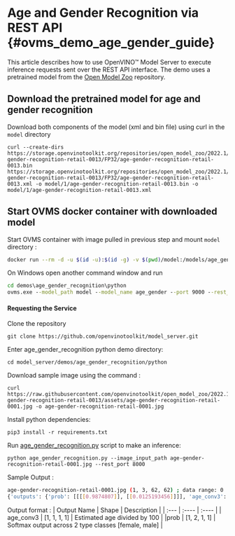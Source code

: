 # Age and Gender Recognition via REST API {#ovms_demo_age_gender_guide}
This article describes how to use OpenVINO&trade; Model Server to execute inference requests sent over the REST API interface. The demo uses a pretrained model from the [Open Model Zoo](https://github.com/openvinotoolkit/open_model_zoo) repository.

## Download the pretrained model for age and gender recognition
Download both components of the model (xml and bin file) using curl in the `model` directory

```console
curl --create-dirs https://storage.openvinotoolkit.org/repositories/open_model_zoo/2022.1/models_bin/2/age-gender-recognition-retail-0013/FP32/age-gender-recognition-retail-0013.bin https://storage.openvinotoolkit.org/repositories/open_model_zoo/2022.1/models_bin/2/age-gender-recognition-retail-0013/FP32/age-gender-recognition-retail-0013.xml -o model/1/age-gender-recognition-retail-0013.bin -o model/1/age-gender-recognition-retail-0013.xml

```

## Start OVMS docker container with downloaded model
Start OVMS container with image pulled in previous step and mount `model` directory :
```bash
docker run --rm -d -u $(id -u):$(id -g) -v $(pwd)/model:/models/age_gender -p 9000:9000 -p 8000:8000 openvino/model_server:latest --model_path /models/age_gender --model_name age_gender --port 9000 --rest_port 8000
```

On Windows open another command window and run
```bat
cd demos\age_gender_recognition\python
ovms.exe --model_path model --model_name age_gender --port 9000 --rest_port 8000
```

#### Requesting the Service
Clone the repository
```console
git clone https://github.com/openvinotoolkit/model_server.git
```

Enter age_gender_recognition python demo directory:
```console
cd model_server/demos/age_gender_recognition/python
```

Download sample image using the command :
```console
curl https://raw.githubusercontent.com/openvinotoolkit/open_model_zoo/2022.1.0/models/intel/age-gender-recognition-retail-0013/assets/age-gender-recognition-retail-0001.jpg -o age-gender-recognition-retail-0001.jpg
```

Install python dependencies:
```console
pip3 install -r requirements.txt
```
Run [age_gender_recognition.py](https://github.com/openvinotoolkit/model_server/blob/main/demos/age_gender_recognition/python/age_gender_recognition.py) script to make an inference:
```console
python age_gender_recognition.py --image_input_path age-gender-recognition-retail-0001.jpg --rest_port 8000
```
Sample Output :
```bash
age-gender-recognition-retail-0001.jpg (1, 3, 62, 62) ; data range: 0 : 239
{'outputs': {'prob': [[[[0.9874807]], [[0.0125193456]]]], 'age_conv3': [[[[0.25190413]]]]}}
```
Output format :
| Output Name      | Shape | Description |
| :---        |    :----   | :----    |
| age_conv3   | [1, 1, 1, 1] | Estimated age divided by 100 |
|prob | [1, 2, 1, 1] | Softmax output across 2 type classes [female, male] |
